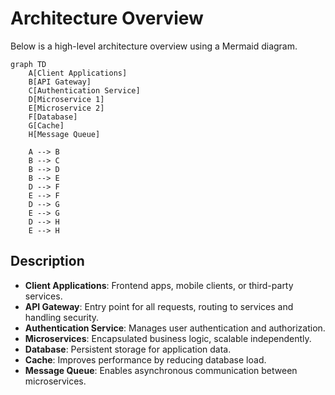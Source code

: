 # Architecture Overview

Below is a high-level architecture overview using a Mermaid diagram.

```mermaid
graph TD
    A[Client Applications]
    B[API Gateway]
    C[Authentication Service]
    D[Microservice 1]
    E[Microservice 2]
    F[Database]
    G[Cache]
    H[Message Queue]

    A --> B
    B --> C
    B --> D
    B --> E
    D --> F
    E --> F
    D --> G
    E --> G
    D --> H
    E --> H
```

## Description

- **Client Applications**: Frontend apps, mobile clients, or third-party services.
- **API Gateway**: Entry point for all requests, routing to services and handling security.
- **Authentication Service**: Manages user authentication and authorization.
- **Microservices**: Encapsulated business logic, scalable independently.
- **Database**: Persistent storage for application data.
- **Cache**: Improves performance by reducing database load.
- **Message Queue**: Enables asynchronous communication between microservices.